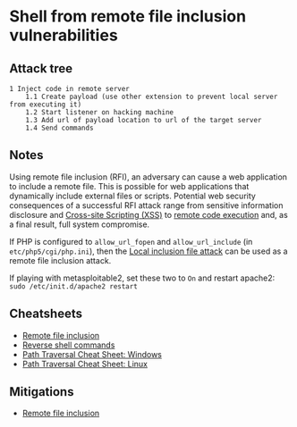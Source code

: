 # Shell from remote file inclusion vulnerabilities

## Attack tree

```text
1 Inject code in remote server
    1.1 Create payload (use other extension to prevent local server from executing it)
    1.2 Start listener on hacking machine
    1.3 Add url of payload location to url of the target server
    1.4 Send commands
```

## Notes

Using remote file inclusion (RFI), an adversary can cause a web application to include a remote file. 
This is possible for web applications that dynamically include external files or scripts. Potential web security 
consequences of a successful RFI attack range from sensitive information disclosure and 
[Cross-site Scripting (XSS)](XSS.md) to [remote code execution](Remote-code-execution.md) and, as a final result, 
full system compromise.

If PHP is configured to `allow_url_fopen` and `allow_url_include` (in `etc/php5/cgi/php.ini`), then the
[Local inclusion file attack](Local-file-incl-vuln.md) can be used as a remote file inclusion attack.

If playing with metasploitable2, set these two to `On` and restart apache2: `sudo /etc/init.d/apache2 restart`

## Cheatsheets
* [Remote file inclusion](https://tymyrddin.github.io/cheatsheets/docs/application/rfi.html)
* [Reverse shell commands](https://tymyrddin.github.io/cheatsheets/docs/application/reverse-shell-commands.html)
* [Path Traversal Cheat Sheet: Windows](https://www.akimbocore.com/article/windows-path-traversal-cheat-sheet/)
* [Path Traversal Cheat Sheet: Linux](https://www.akimbocore.com/article/linux-path-traversal-cheat-sheet/)

## Mitigations
* [Remote file inclusion](https://tymyrddin.github.io/app-mitigations/docs/coding/Local-file-inclusion.html)